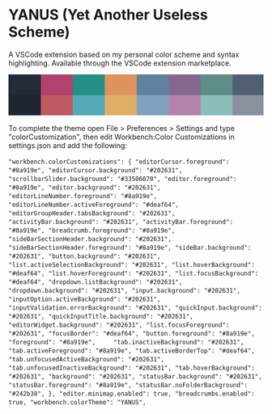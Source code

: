 # YANUS (Yet Another Useless Scheme)
A VSCode extension based on my personal color scheme and syntax highlighting. Available through the VSCode extension marketplace.

![alt text](https://github.com/tobiasstenberg/YANUS/blob/master/YANUS_scheme.png?raw=true)

To complete the theme open File > Preferences > Settings and type "colorCustomization", then edit Workbench:Color Customizations in settings.json and add the following:

`"workbench.colorCustomizations": {
    "editorCursor.foreground": "#8a919e",
    "editorCursor.background": "#202631",
    "scrollbarSlider.background": "#33506070",
    "editor.foreground": "#8a919e",
    "editor.background": "#202631",
    "editorLineNumber.foreground": "#8a919e",
    "editorLineNumber.activeForeground": "#deaf64",
    "editorGroupHeader.tabsBackground": "#202631",
    "activityBar.background": "#202631",
    "activityBar.foreground": "#8a919e",
    "breadcrumb.foreground": "#8a919e",
    "sideBarSectionHeader.background": "#202631",
    "sideBarSectionHeader.foreground": "#8a919e",
    "sideBar.background": "#202631",
    "button.background": "#202631",
    "list.activeSelectionBackground": "#202631",
    "list.hoverBackground": "#deaf64",
    "list.hoverForeground": "#202631",
    "list.focusBackground": "#deaf64",
    "dropdown.listBackground": "#202631",
    "dropdown.background": "#202631",
    "input.background": "#202631",
    "inputOption.activeBackground": "#202631",
    "inputValidation.errorBackground": "#202631",
    "quickInput.background": "#202631",
    "quickInputTitle.background": "#202631",                        
    "editorWidget.background": "#202631",
    "list.focusForeground": "#202631",
    "focusBorder": "#deaf64",
    "button.foreground": "#8a919e",
    "foreground": "#8a919e",    
    "tab.inactiveBackground": "#202631",
    "tab.activeForeground": "#8a919e",
    "tab.activeBorderTop": "#deaf64",
    "tab.unfocusedActiveBackground": "#202631",
    "tab.unfocusedInactiveBackground": "#202631",
    "tab.hoverBackground": "#202631",
    "background": "#202631",
    "statusBar.background": "#202631",
    "statusBar.foreground": "#8a919e",
    "statusBar.noFolderBackground": "#242b38",
},
"editor.minimap.enabled": true,
"breadcrumbs.enabled": true,
"workbench.colorTheme": "YANUS",`
